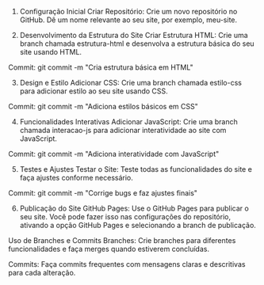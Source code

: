 1. Configuração Inicial
Criar Repositório: Crie um novo repositório no GitHub. Dê um nome relevante ao seu site, por exemplo, meu-site.

2. Desenvolvimento da Estrutura do Site
Criar Estrutura HTML: Crie uma branch chamada estrutura-html e desenvolva a estrutura básica do seu site usando HTML.

Commit: git commit -m "Cria estrutura básica em HTML"

3. Design e Estilo
Adicionar CSS: Crie uma branch chamada estilo-css para adicionar estilo ao seu site usando CSS.

Commit: git commit -m "Adiciona estilos básicos em CSS"

4. Funcionalidades Interativas
Adicionar JavaScript: Crie uma branch chamada interacao-js para adicionar interatividade ao site com JavaScript.

Commit: git commit -m "Adiciona interatividade com JavaScript"

5. Testes e Ajustes
Testar o Site: Teste todas as funcionalidades do site e faça ajustes conforme necessário.

Commit: git commit -m "Corrige bugs e faz ajustes finais"

6. Publicação do Site
GitHub Pages: Use o GitHub Pages para publicar o seu site. Você pode fazer isso nas configurações do repositório, ativando a opção GitHub Pages e selecionando a branch de publicação.

Uso de Branches e Commits
Branches: Crie branches para diferentes funcionalidades e faça merges quando estiverem concluídas.

Commits: Faça commits frequentes com mensagens claras e descritivas para cada alteração.
